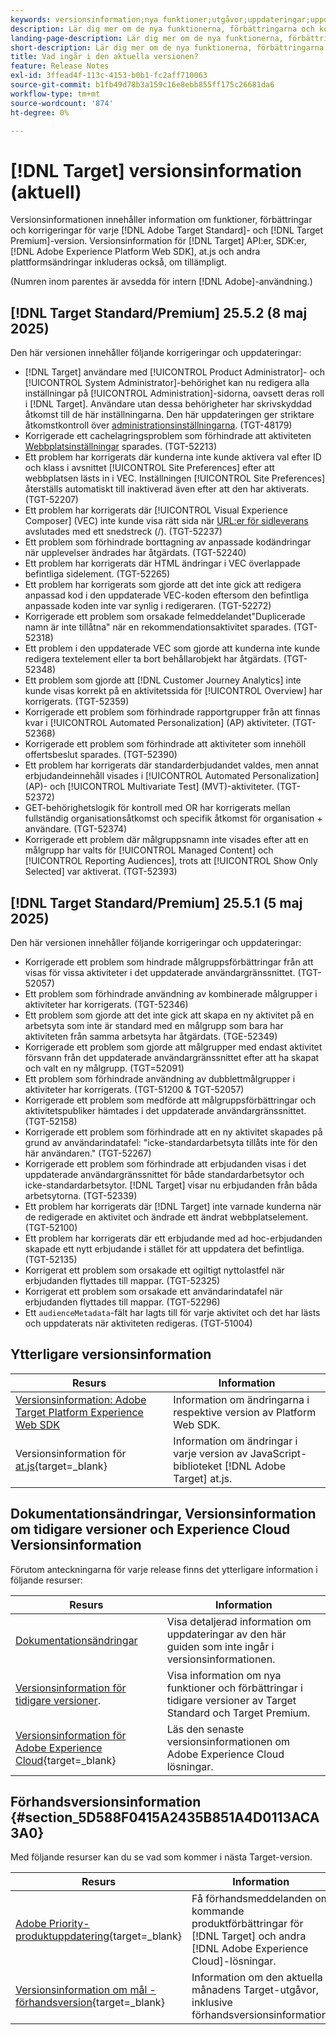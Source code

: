 ```yaml
---
keywords: versionsinformation;nya funktioner;utgåvor;uppdateringar;uppdatering;release;förbättring;förbättringar;korrigeringar;felkorrigeringar;uppdateringar,aktuella uppdateringar
description: Lär dig mer om de nya funktionerna, förbättringarna och korrigeringarna i den aktuella versionen av  [!DNL Adobe Target], inklusive SDK:er, API:er och JavaScript-bibliotek.
landing-page-description: Lär dig mer om de nya funktionerna, förbättringarna och korrigeringarna i den aktuella versionen av  [!DNL Adobe Target].
short-description: Lär dig mer om de nya funktionerna, förbättringarna och korrigeringarna i den aktuella versionen av  [!DNL Adobe Target].
title: Vad ingår i den aktuella versionen?
feature: Release Notes
exl-id: 3ffead4f-113c-4153-b0b1-fc2aff710063
source-git-commit: b1fb49d78b3a159c16e8ebb855ff175c26681da6
workflow-type: tm+mt
source-wordcount: '874'
ht-degree: 0%

---
```


# [!DNL Target] versionsinformation (aktuell)

Versionsinformationen innehåller information om funktioner, förbättringar och korrigeringar för varje [!DNL Adobe Target Standard]- och [!DNL Target Premium]-version. Versionsinformation för [!DNL Target] API:er, SDK:er, [!DNL Adobe Experience Platform Web SDK], at.js och andra plattformsändringar inkluderas också, om tillämpligt.

(Numren inom parentes är avsedda för intern [!DNL Adobe]-användning.)

## [!DNL Target Standard/Premium] 25.5.2 (8 maj 2025)

Den här versionen innehåller följande korrigeringar och uppdateringar:

* [!DNL Target] användare med [!UICONTROL Product Administrator]- och [!UICONTROL System Administrator]-behörighet kan nu redigera alla inställningar på [!UICONTROL Administration]-sidorna, oavsett deras roll i [!DNL Target]. Användare utan dessa behörigheter har skrivskyddad åtkomst till de här inställningarna. Den här uppdateringen ger striktare åtkomstkontroll över [administrationsinställningarna](/help/main/administrating-target/administrating-target.md). (TGT-48179)
* Korrigerade ett cachelagringsproblem som förhindrade att aktiviteten [Webbplatsinställningar](/help/main/c-experiences/c-visual-experience-composer/viztarget-options.md#settings) sparades. (TGT-52213)
* Ett problem har korrigerats där kunderna inte kunde aktivera val efter ID och klass i avsnittet [!UICONTROL Site Preferences] efter att webbplatsen lästs in i VEC. Inställningen [!UICONTROL Site Preferences] återställs automatiskt till inaktiverad även efter att den har aktiverats. (TGT-52207)
* Ett problem har korrigerats där [!UICONTROL Visual Experience Composer] (VEC) inte kunde visa rätt sida när [URL:er för sidleverans](/help/main/c-experiences/c-visual-experience-composer/viztarget-options.md#settings) avslutades med ett snedstreck (/). (TGT-52237)
* Ett problem som förhindrade borttagning av anpassade kodändringar när upplevelser ändrades har åtgärdats. (TGT-52240)
* Ett problem har korrigerats där HTML ändringar i VEC överlappade befintliga sidelement. (TGT-52265)
* Ett problem har korrigerats som gjorde att det inte gick att redigera anpassad kod i den uppdaterade VEC-koden eftersom den befintliga anpassade koden inte var synlig i redigeraren. (TGT-52272)
* Korrigerade ett problem som orsakade felmeddelandet&quot;Duplicerade namn är inte tillåtna&quot; när en rekommendationsaktivitet sparades. (TGT-52318)
* Ett problem i den uppdaterade VEC som gjorde att kunderna inte kunde redigera textelement eller ta bort behållarobjekt har åtgärdats. (TGT-52348)
* Ett problem som gjorde att [!DNL Customer Journey Analytics] inte kunde visas korrekt på en aktivitetssida för [!UICONTROL Overview] har korrigerats. (TGT-52359)
* Korrigerade ett problem som förhindrade rapportgrupper från att finnas kvar i [!UICONTROL Automated Personalization] (AP) aktiviteter. (TGT-52368)
* Korrigerade ett problem som förhindrade att aktiviteter som innehöll offertsbeslut sparades. (TGT-52390)
* Ett problem har korrigerats där standarderbjudandet valdes, men annat erbjudandeinnehåll visades i [!UICONTROL Automated Personalization] (AP)- och [!UICONTROL Multivariate Test] (MVT)-aktiviteter. (TGT-52372)
* GET-behörighetslogik för kontroll med OR har korrigerats mellan fullständig organisationsåtkomst och specifik åtkomst för organisation + användare. (TGT-52374)
* Korrigerade ett problem där målgruppsnamn inte visades efter att en målgrupp har valts för [!UICONTROL Managed Content] och [!UICONTROL Reporting Audiences], trots att [!UICONTROL Show Only Selected] var aktiverat. (TGT-52393)

## [!DNL Target Standard/Premium] 25.5.1 (5 maj 2025)

Den här versionen innehåller följande korrigeringar och uppdateringar:

* Korrigerade ett problem som hindrade målgruppsförbättringar från att visas för vissa aktiviteter i det uppdaterade användargränssnittet. (TGT-52057)
* Ett problem som förhindrade användning av kombinerade målgrupper i aktiviteter har korrigerats. (TGT-52346)
* Ett problem som gjorde att det inte gick att skapa en ny aktivitet på en arbetsyta som inte är standard med en målgrupp som bara har aktiviteten från samma arbetsyta har åtgärdats. (TGE-52349)
* Korrigerade ett problem som gjorde att målgrupper med endast aktivitet försvann från det uppdaterade användargränssnittet efter att ha skapat och valt en ny målgrupp. (TGT=52091)
* Ett problem som förhindrade användning av dubblettmålgrupper i aktiviteter har korrigerats. (TGT-51200 &amp; TGT-52057)
* Korrigerade ett problem som medförde att målgruppsförbättringar och aktivitetspubliker hämtades i det uppdaterade användargränssnittet. (TGT-52158)
* Korrigerade ett problem som förhindrade att en ny aktivitet skapades på grund av användarindatafel: &quot;icke-standardarbetsyta tillåts inte för den här användaren.&quot; (TGT-52267)
* Korrigerade ett problem som förhindrade att erbjudanden visas i det uppdaterade användargränssnittet för både standardarbetsytor och icke-standardarbetsytor. [!DNL Target] visar nu erbjudanden från båda arbetsytorna. (TGT-52339)
* Ett problem har korrigerats där [!DNL Target] inte varnade kunderna när de redigerade en aktivitet och ändrade ett ändrat webbplatselement. (TGT-52100)
* Ett problem har korrigerats där ett erbjudande med ad hoc-erbjudanden skapade ett nytt erbjudande i stället för att uppdatera det befintliga. (TGT-52135)
* Korrigerat ett problem som orsakade ett ogiltigt nyttolastfel när erbjudanden flyttades till mappar. (TGT-52325)
* Korrigerat ett problem som orsakade ett användarindatafel när erbjudanden flyttades till mappar. (TGT-52296)
* Ett `audienceMetadata`-fält har lagts till för varje aktivitet och det har lästs och uppdaterats när aktiviteten redigeras. (TGT-51004)

## Ytterligare versionsinformation

| Resurs | Information |
|--- |--- |
| [Versionsinformation: Adobe Target Platform Experience Web SDK](https://experienceleague.adobe.com/docs/experience-platform/edge/release-notes.html?lang=en) | Information om ändringarna i respektive version av Platform Web SDK. |
| Versionsinformation för [at.js](https://experienceleague.adobe.com/docs/target-dev/developer/client-side/at-js-implementation/target-atjs-versions.html){target=_blank} | Information om ändringar i varje version av JavaScript-biblioteket [!DNL Adobe Target] at.js. |

## Dokumentationsändringar, Versionsinformation om tidigare versioner och Experience Cloud Versionsinformation

Förutom anteckningarna för varje release finns det ytterligare information i följande resurser:

| Resurs | Information |
|--- |--- |
| [Dokumentationsändringar](/help/main/r-release-notes/doc-change.md) | Visa detaljerad information om uppdateringar av den här guiden som inte ingår i versionsinformationen. |
| [Versionsinformation för tidigare versioner](/help/main/r-release-notes/release-notes-for-previous-releases.md). | Visa information om nya funktioner och förbättringar i tidigare versioner av Target Standard och Target Premium. |
| [Versionsinformation för Adobe Experience Cloud](https://experienceleague.adobe.com/docs/release-notes/experience-cloud/current.html){target=_blank} | Läs den senaste versionsinformationen om Adobe Experience Cloud lösningar. |

## Förhandsversionsinformation {#section_5D588F0415A2435B851A4D0113ACA3A0}

Med följande resurser kan du se vad som kommer i nästa Target-version.

| Resurs | Information |
|--- |--- |
| [Adobe Priority-produktuppdatering](https://www.adobe.com/subscription/priority-product-update.html){target=_blank} | Få förhandsmeddelanden om kommande produktförbättringar för [!DNL Target] och andra [!DNL Adobe Experience Cloud]-lösningar. |
| [Versionsinformation om mål - förhandsversion](/help/main/r-release-notes/target-release-notes.md){target=_blank} | Information om den aktuella månadens Target-utgåvor, inklusive förhandsversionsinformation. |
